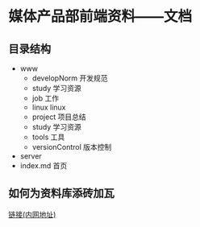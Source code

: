 # 媒体产品部前端资料——文档

## 目录结构

* www 
  * developNorm        开发规范
  * study              学习资源
  * job                工作
  * linux              linux
  * project            项目总结
  * study              学习资源
  * tools              工具
  * versionControl     版本控制
* server
* index.md            首页

## 如何为资料库添砖加瓦

[链接(内网地址)](http://10.1.62.116:8888/start.html)
